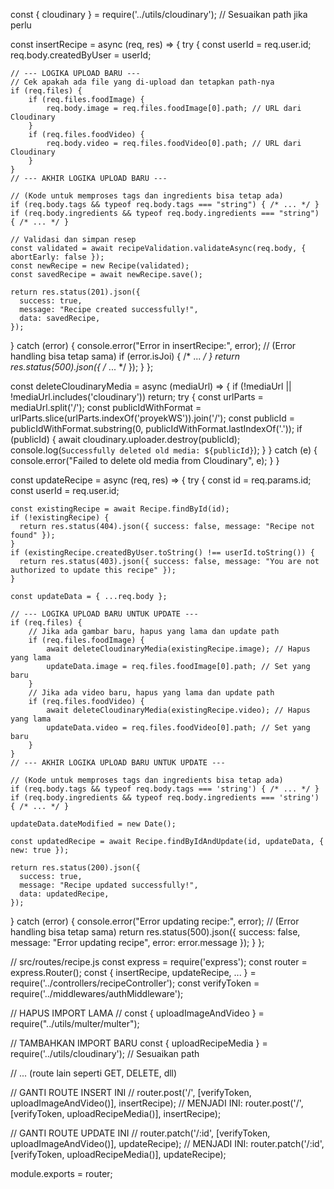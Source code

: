 const { cloudinary } = require('../utils/cloudinary'); // Sesuaikan path jika perlu


const insertRecipe = async (req, res) => {
  try {
    const userId = req.user.id;
    req.body.createdByUser = userId;

    // --- LOGIKA UPLOAD BARU ---
    // Cek apakah ada file yang di-upload dan tetapkan path-nya
    if (req.files) {
        if (req.files.foodImage) {
            req.body.image = req.files.foodImage[0].path; // URL dari Cloudinary
        }
        if (req.files.foodVideo) {
            req.body.video = req.files.foodVideo[0].path; // URL dari Cloudinary
        }
    }
    // --- AKHIR LOGIKA UPLOAD BARU ---

    // (Kode untuk memproses tags dan ingredients bisa tetap ada)
    if (req.body.tags && typeof req.body.tags === "string") { /* ... */ }
    if (req.body.ingredients && typeof req.body.ingredients === "string") { /* ... */ }

    // Validasi dan simpan resep
    const validated = await recipeValidation.validateAsync(req.body, { abortEarly: false });
    const newRecipe = new Recipe(validated);
    const savedRecipe = await newRecipe.save();

    return res.status(201).json({
      success: true,
      message: "Recipe created successfully!",
      data: savedRecipe,
    });

  } catch (error) {
    console.error("Error in insertRecipe:", error);
    // (Error handling bisa tetap sama)
    if (error.isJoi) { /* ... */ }
    return res.status(500).json({ /* ... */ });
  }
};


<!-- =================================================================================================== -->

const deleteCloudinaryMedia = async (mediaUrl) => {
    if (!mediaUrl || !mediaUrl.includes('cloudinary')) return;
    try {
        const urlParts = mediaUrl.split('/');
        const publicIdWithFormat = urlParts.slice(urlParts.indexOf('proyekWS')).join('/');
        const publicId = publicIdWithFormat.substring(0, publicIdWithFormat.lastIndexOf('.'));
        if (publicId) {
            await cloudinary.uploader.destroy(publicId);
            console.log(`Successfully deleted old media: ${publicId}`);
        }
    } catch (e) {
        console.error("Failed to delete old media from Cloudinary", e);
    }
}

<!-- ==================================================================================================== -->
const updateRecipe = async (req, res) => {
  try {
    const id = req.params.id;
    const userId = req.user.id;

    const existingRecipe = await Recipe.findById(id);
    if (!existingRecipe) {
      return res.status(404).json({ success: false, message: "Recipe not found" });
    }
    if (existingRecipe.createdByUser.toString() !== userId.toString()) {
      return res.status(403).json({ success: false, message: "You are not authorized to update this recipe" });
    }

    const updateData = { ...req.body };

    // --- LOGIKA UPLOAD BARU UNTUK UPDATE ---
    if (req.files) {
        // Jika ada gambar baru, hapus yang lama dan update path
        if (req.files.foodImage) {
            await deleteCloudinaryMedia(existingRecipe.image); // Hapus yang lama
            updateData.image = req.files.foodImage[0].path; // Set yang baru
        }
        // Jika ada video baru, hapus yang lama dan update path
        if (req.files.foodVideo) {
            await deleteCloudinaryMedia(existingRecipe.video); // Hapus yang lama
            updateData.video = req.files.foodVideo[0].path; // Set yang baru
        }
    }
    // --- AKHIR LOGIKA UPLOAD BARU UNTUK UPDATE ---

    // (Kode untuk memproses tags dan ingredients bisa tetap ada)
    if (req.body.tags && typeof req.body.tags === 'string') { /* ... */ }
    if (req.body.ingredients && typeof req.body.ingredients === 'string') { /* ... */ }
    
    updateData.dateModified = new Date();

    const updatedRecipe = await Recipe.findByIdAndUpdate(id, updateData, { new: true });

    return res.status(200).json({
      success: true,
      message: "Recipe updated successfully!",
      data: updatedRecipe,
    });
  } catch (error) {
    console.error("Error updating recipe:", error);
    // (Error handling bisa tetap sama)
    return res.status(500).json({ success: false, message: "Error updating recipe", error: error.message });
  }
};

<!-- ================================================================================================================ -->
// src/routes/recipe.js
const express = require('express');
const router = express.Router();
const { insertRecipe, updateRecipe, ... } = require('../controllers/recipeController');
const verifyToken = require('../middlewares/authMiddleware');

// HAPUS IMPORT LAMA
// const { uploadImageAndVideo } = require("../utils/multer/multer");

// TAMBAHKAN IMPORT BARU
const { uploadRecipeMedia } = require('../utils/cloudinary'); // Sesuaikan path

// ... (route lain seperti GET, DELETE, dll)

// GANTI ROUTE INSERT INI
// router.post('/', [verifyToken, uploadImageAndVideo()], insertRecipe);
// MENJADI INI:
router.post('/', [verifyToken, uploadRecipeMedia()], insertRecipe);


// GANTI ROUTE UPDATE INI
// router.patch('/:id', [verifyToken, uploadImageAndVideo()], updateRecipe);
// MENJADI INI:
router.patch('/:id', [verifyToken, uploadRecipeMedia()], updateRecipe);

module.exports = router;
